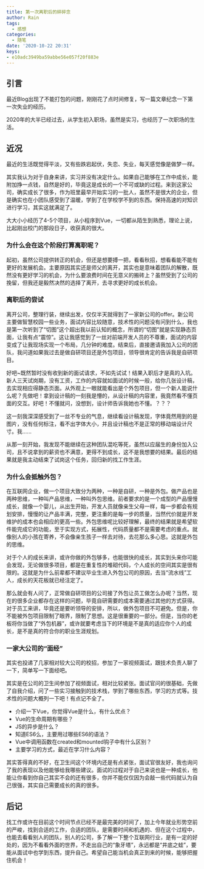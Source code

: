 ```yaml
---
title: 第一次离职后的碎碎念
author: Rain
tags:
  - 感想
categories:
  - 随笔
date: '2020-10-22 20:31'
keys: 
- e10adc3949ba59abbe56e057f20f883e
---
```


## 引言

最近Blog出现了不能打包的问题，刚刚花了点时间修复，写一篇文章纪念一下第一次失业的经历。

2020年的大半已经过去，从学生初入职场，虽然是实习，也经历了一次职场的生活。

## 近况

最近的生活既觉得平淡，又有些跌宕起伏，失恋、失业，每天感觉像是做梦一样。

其实我认为对于自身来讲，实习并没有决定什么。如果自己能够在工作中成长，能附加挣一点钱，自然是好的，毕竟这是成长的一个不可或缺的过程。来到这家公司，确实成长了很多，作为班里最早开始实习的一批人，虽然不是很大的企业，但是确实也在小团队感受到了温暖，学到了在学校学不到的东西。保持高速的对知识进行学习，其实这就满足了。

大大小小经历了4-5个项目，从小程序到Vue，一切都从陌生到熟悉，理论上说，比起刚出校门的那段日子，收获真的很大。

### 为什么会在这个阶段打算离职呢？

起初，虽然公司提供转正的机会，但还是想要搏一把，看看秋招，想看看能不能有更好的发展机会。主要原因其实还是师父的离开，其实也是意味着团队的解散，既然没有更好学习的机会，为什么要浪费时间在无意义的搬砖上？虽然受到了公司的挽留，但我还是毅然决然的选择了离开，去寻求更好的成长机会。

### 离职后的尝试

离开公司，整理行装，继续出发，仅仅半天就得到了一家新公司的offer。新公司主要做智慧校园一些业务，面试内容比较随意，技术性的问题没有问到什么，我也是第一次听到了“切图”这个超出我以前认知的概念，所谓的“切图”就是实现静态页面，让我有点“震惊”。这让我感觉到了一丝对前端开发人员的不尊重，面试的内容变成了让我现场实现一个布局，几分钟的难度。结束后，直接邀请我加入公司的团队，我问道如果我过去是做自研项目还是外包项目，领导很肯定的告诉我是自研项目。

好吧~既然暂时没有收到新的面试请求，不如先试试！结果入职后才是真的入坑。新人三天试岗期，没有工资，工作的内容就如面试的时候一般，给你几张设计稿，去实现相应得静态页面。从外观上一眼就能看出是个外包项目，但一个新人能说什么呢？先做吧！拿到设计稿的一刻我是懵的，从设计稿的内容里，我竟然看不懂页面的交互。好吧！不懂就问，没想到，设计师告诉我她也不懂。？？？

这一刻我深深感受到了一丝不专业的气息，继续看设计稿发现，字体竟然用到的是图片，没有任何标注，看不出字体大小，并且设计稿也不是正常的移动端设计尺寸。我......

从那一刻开始，我发现不能继续在这种团队混吃等死，虽然以应届生的身份加入公司，且不说拿到的薪资也不满意，更得不到成长，这不是我想要的结果。最后的结果就是我主动结束了试岗这个任务，回归新的找工作生涯。

### 为什么会抵触外包？

在互联网企业，做一个项目大致分为两种，一种是自研，一种是外包。做产品也是两种思维，一种叫产品思维，一种叫外包思维。前者要求的是一个成型的产品慢慢成长，就像一个婴儿，从出生开始，开发人员就像亲生父母一样，每一步都会有规划安排，慢慢的让产品丰满，完整，更注重的是每一步的质量，当然代价就是开发维护的成本也会相应的更高一些。外包思维呢比较好理解，最终的结果就是希望软件能完成它的功能，至于实现方式，拓展性，代码质量都不是需要考虑的重点。就像别人的小孩在寄养，不会像亲生孩子一样去对待，去花那么多心思。这就是外包的思维。

对于个人的成长来讲，或许你做的外包够多，也能很快的成长，其实到头来你可能会发现，无论做很多项目，都是在重复性的堆砌代码，个人成长的空间其实是很有限的。这就是为什么前辈都不建议毕业生进入外包公司的原因，去当“流水线”工人，成长的天花板就已经注定了。

那么就会有人问了，正常做自研项目的公司接了外包让员工做怎么办呢？当然，现在的很多企业都存在这样的问题，毕竟自研需要的成本需要通过其他的方式获得。对于员工来讲，毕竟还是要听领导的安排，所以，做外包项目不可避免。但是，你不能被外包项目限制了眼界，限制了思想。这是很重要的一部分。但是，当你的老板将你当做了“外包机器”，或许就要考虑当下的环境是不是真的适应你个人的成长，是不是真的符合你的职业生涯规划。

### 一家大公司的“面经”

其实也投递了几家相对较大公司的校招，参加了一家视频面试，跟技术负责人聊了一下，简单写一下面经吧。

其实是在公司的卫生间参加了视频面试，相对比较紧张。面试官问的很基础，先做了自我介绍，问了一些实习接触到的技术栈，学到了哪些东西，学习的方式等。技术性的问题大概列一下吧！有点记不全了。

- 介绍一下Vue，你觉得Vue是什么，有什么优点？
- Vue的生命周期有哪些？
- JS的异步是什么？
- 知道ES6么，主要用过哪些ES6的语法？
- Vue中调用函数在created和mounted钩子中有什么区别？
- 主要学习的方式，最近在学习什么内容？

其实答得真的不好，在卫生间这个环境内还是有点紧张，面试官很友好，我也询问了我的表现以及他能够给我哪些建议。面试的过程对于自己来说也是一种成长，他能让你看到你自己其实不会的还有很多，你并不能仅仅因为会敲一些代码就认为自己很强，其实自己需要成长的真的很多。

## 后记

找工作或许在目前这个时间节点已经不是最完美的时间了，加上今年就业形势空前的严峻，找到合适的工作，合适的团队，是需要时间和机遇的、但在这个过程中，也能去看看别人的团队，别人的公司，多了解一下整个互联网行业，是有一定的好处的，因为不看看外面的世界，不走出自己的“象牙塔”，永远都是“井底之蛙”，要能从面试中也学到东西，提升自己。希望自己能当机会真正到来的时候，能够把握住机会！

<Boxx/>
